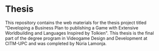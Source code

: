 # Thesis
This repository contains the web materials for the thesis project titled "Developing a Business Plan to publishing a Game with Extensive Worldbuilding and Languages Inspired by Tolkien". This thesis is the final part of the degree program in Videogame Design and Development at CITM-UPC and was completed by Núria Lamonja.
